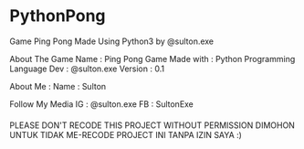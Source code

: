 # PythonPong
Game Ping Pong Made Using Python3 by @sulton.exe

About The Game
Name : Ping Pong Game
Made with : Python Programming Language
Dev : @sulton.exe
Version : 0.1

About Me : 
Name : Sulton

Follow My Media 
IG : @sulton.exe
FB : SultonExe

####
PLEASE DON'T RECODE THIS PROJECT WITHOUT PERMISSION
DIMOHON UNTUK TIDAK ME-RECODE PROJECT INI TANPA IZIN SAYA :)
###
